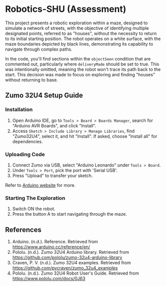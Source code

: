 # Robotics-SHU (Assessment)
This project presents a robotic exploration within a maze, designed to simulate a network of streets, with the objective of identifying multiple designated points, referred to as "houses", without the necessity to return to its initial starting position. The robot operates on a white surface, with the maze boundaries depicted by black lines, demonstrating its capability to navigate through complex paths.

In the code, you'll find sections within the `objectSeen` condition that are commented out, particularly where `deliveryMade` should be set to true. This was intentionally omitted, meaning the robot won't trace its path back to the start. This decision was made to focus on exploring and finding "houses" without returning to base.

## Zumo 32U4 Setup Guide
### Installation

1. Open Arduino IDE, go to `Tools > Board > Boards Manager`, search for "Arduino AVR Boards", and click "Install".
2. Access `Sketch > Include Library > Manage Libraries`, find "Zumo32U4", select it, and hit "Install". If asked, choose "Install all" for dependencies.

### Uploading Code

1. Connect Zumo via USB, select "Arduino Leonardo" under `Tools > Board`.
2. Under `Tools > Port`, pick the port with 'Serial USB'.
3. Press "Upload" to transfer your sketch.

Refer to [Arduino website](https://www.arduino.cc/en/Guide/Libraries) for more.

### Starting The Exploration
1. Switch ON the robot.
2. Press the button A to start navigating through the maze.

## References
1. Arduino. (n.d.). Reference. Retrieved from https://www.arduino.cc/reference/en/
2. Pololu. (n.d.). Zumo 32U4 Arduino library. Retrieved from https://github.com/pololu/zumo-32u4-arduino-library
3. Craven, P. V. (n.d.). Zumo 32U4 examples. Retrieved from https://github.com/pvcraven/zumo_32u4_examples
4. Pololu. (n.d.). Zumo 32U4 Robot User's Guide. Retrieved from https://www.pololu.com/docs/0J63
